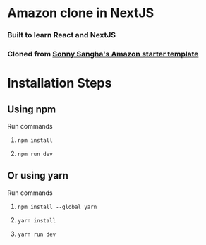 # Amazon clone in NextJS
### Built to learn React and NextJS
### Cloned from [Sonny Sangha's ](https://github.com/sonnysangha) [Amazon starter template](https://github.com/sonnysangha/Amazon-starter-template-nextjs)
# Installation Steps



## Using npm

Run commands

1) ```npm install```


2) ```npm run dev```


## Or using yarn

Run commands 

1) ```npm install --global yarn```

2) ```yarn install```

3) ```yarn run dev```
